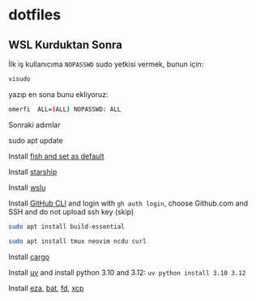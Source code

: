 # dotfiles

## WSL Kurduktan Sonra

İlk iş kullanıcıma `NOPASSWD` sudo yetkisi vermek, bunun için:

```bash
visudo
```

yazıp en sona bunu ekliyoruz:

```bash
omerfi  ALL=(ALL) NOPASSWD: ALL
```

Sonraki adımlar

sudo apt update

Install [fish and set as default](https://fishshell.com/docs/current/index.html)

Install [starship](https://starship.rs/guide/)

Install [wslu](https://wslutiliti.es/wslu/install.html)

Install [GitHub CLI](https://github.com/cli/cli#installation) and login with `gh auth login`, choose Github.com and SSH and do not upload ssh key (skip)

```bash
sudo apt install build-essential

sudo apt install tmux neovim ncdu curl
```

Install [cargo](https://doc.rust-lang.org/cargo/getting-started/installation.html)

Install [uv](https://docs.astral.sh/uv/#getting-started) and install python 3.10 and 3.12: `uv python install 3.10 3.12`

Install [eza](https://github.com/eza-community/eza), [bat](https://github.com/sharkdp/bat), [fd](https://github.com/sharkdp/fd), [xcp](https://github.com/tarka/xcp)

